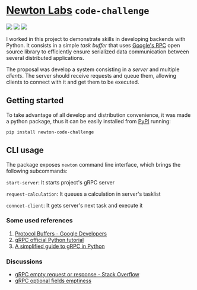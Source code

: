 # [Newton Labs][newton_labs] `code-challenge`

[![](https://img.shields.io/pypi/pyversions/newton-code-challenge.svg)][PyPI]
[![](https://img.shields.io/github.com/artu-hnrq/newton-code-challenge.svg)](https://github.com/artu-hnrq/newton-code-challenge/blob/master/LICENSE)
[![](https://img.shields.io/pypi/v/newton-code-challenge.svg)][PyPI]

I worked in this project to demonstrate skills in developing backends with Python. It consists in a simple _task buffer_ that uses [Google's RPC][gRPC] open source library to efficiently ensure serialized data communication between several distributed applications.

The proposal was develop a system consisting in a _server_ and multiple _clients_. The server should receive requests and queue them, allowing clients to connect with it and get them to be executed.

[newton_labs]: https://www.linkedin.com/company/newton-ai/
[grpc]: https://github.com/grpc/grpc
[gRPC]: https://en.wikipedia.org/wiki/GRPC
[protobuf]: https://pt.wikipedia.org/wiki/Protocol_Buffers
[PyPI]: https://pypi.org/project/newton-code-challenge

## Getting started
To take advantage of all develop and distribution convenience, it was made a python package, thus it can be easily installed from [PyPI][PyPI] running:
```
pip install newton-code-challenge
```

## CLI usage
The package exposes `newton` command line interface, which brings the following subcommands:

`start-server`: It starts project's gRPC server

`request-calculation`: It queues a calculation in server's tasklist

`conncet-client`: It gets server's next task and execute it



### Some used references
1. [Protocol Buffers - Google Developers](https://developers.google.com/protocol-buffers/docs/pythontutorial)
2. [gRPC official Python tutorial](https://grpc.io/docs/languages/python/basics/)
3. [A simplified guide to gRPC in Python](https://www.semantics3.com/blog/a-simplified-guide-to-grpc-in-python-6c4e25f0c506/)

### Discussions
- [gRPC empty request or response - Stack Overflow](https://stackoverflow.com/questions/31768665/can-i-define-a-grpc-call-with-a-null-request-or-response)
- [gRPC optional fields emptiness](https://stackoverflow.com/questions/51918871/check-if-a-field-has-been-set-in-protocol-buffer-3)
